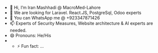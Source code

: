 - 👋 Hi, I’m Iran Mashhadi @ MacroMed-Lahore
- 👀 We are looking for Laravel. React.JS, PostgreSql, Odoo experts
- 💞️ You can WhatsApp me @ +923347871426
- 📫 Experts of Security Measures, Website architecture & AI experts are needed.
- 😄 Pronouns: He/His
- - ⚡ Fun fact: ...

<!---
MacroMed-Lahore/MacroMed-Lahore is a ✨ special ✨ repository because its `README.md` (this file) appears on your GitHub profile.
You can click the Preview link to take a look at your changes.
--->
